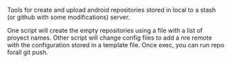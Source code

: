 Tools for create and upload android repositories stored in local to a stash (or github with some modifications) server.

One script will create the empty repositories using a file with a list of proyect names.
Other script will change config files to add a nre remote with the configuration stored in a template file.
Once exec, you can run repo forall git push.
